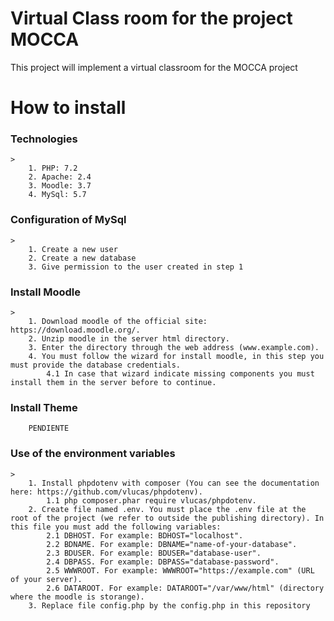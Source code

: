 # Virtual Class room for the project MOCCA
This project will implement a virtual classroom for the MOCCA project
	
# How to install
	
### Technologies
	>
		1. PHP: 7.2
		2. Apache: 2.4
		3. Moodle: 3.7
		4. MySql: 5.7
		
### Configuration of MySql
	>
		1. Create a new user
		2. Create a new database
		3. Give permission to the user created in step 1
		
### Install Moodle
	>
		1. Download moodle of the official site: https://download.moodle.org/.
		2. Unzip moodle in the server html directory.
		3. Enter the directory through the web address (www.example.com).
		4. You must follow the wizard for install moodle, in this step you must provide the database credentials.
			4.1 In case that wizard indicate missing components you must install them in the server before to continue.
			
### Install Theme
		PENDIENTE
			
### Use of the environment variables 
	>
		1. Install phpdotenv with composer (You can see the documentation here: https://github.com/vlucas/phpdotenv).
			1.1 php composer.phar require vlucas/phpdotenv.
		2. Create file named .env. You must place the .env file at the root of the project (we refer to outside the publishing directory). In this file you must add the following variables:
			2.1 DBHOST. For example: BDHOST="localhost".
			2.2 BDNAME. For example: DBNAME="name-of-your-database".
			2.3 BDUSER. For example: BDUSER="database-user".
			2.4 DBPASS. For example: DBPASS="database-password".
			2.5 WWWROOT. For example: WWWROOT="https://example.com" (URL of your server).
			2.6 DATAROOT. For example: DATAROOT="/var/www/html" (directory where the moodle is storange).
		3. Replace file config.php by the config.php in this repository
	

